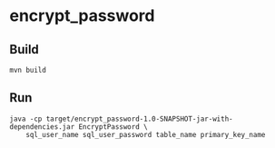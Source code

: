# encrypt_password

## Build

```shell script
mvn build
```

## Run
```shell script
java -cp target/encrypt_password-1.0-SNAPSHOT-jar-with-dependencies.jar EncryptPassword \
    sql_user_name sql_user_password table_name primary_key_name
```
